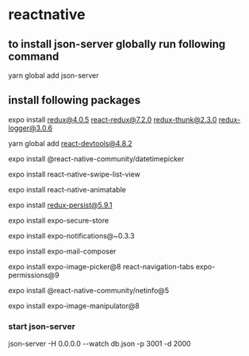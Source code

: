 # reactnative

## to install json-server globally run following command

yarn global add json-server

## install following packages

expo install redux@4.0.5 react-redux@7.2.0 redux-thunk@2.3.0 redux-logger@3.0.6

yarn global add react-devtools@4.8.2

expo install @react-native-community/datetimepicker

expo install react-native-swipe-list-view

expo install react-native-animatable

expo install redux-persist@5.9.1

expo install expo-secure-store

expo install expo-notifications@~0.3.3

expo install expo-mail-composer

expo install expo-image-picker@8 react-navigation-tabs expo-permissions@9

expo install @react-native-community/netinfo@5

expo install expo-image-manipulator@8

### start json-server

json-server -H 0.0.0.0 --watch db.json -p 3001 -d 2000
